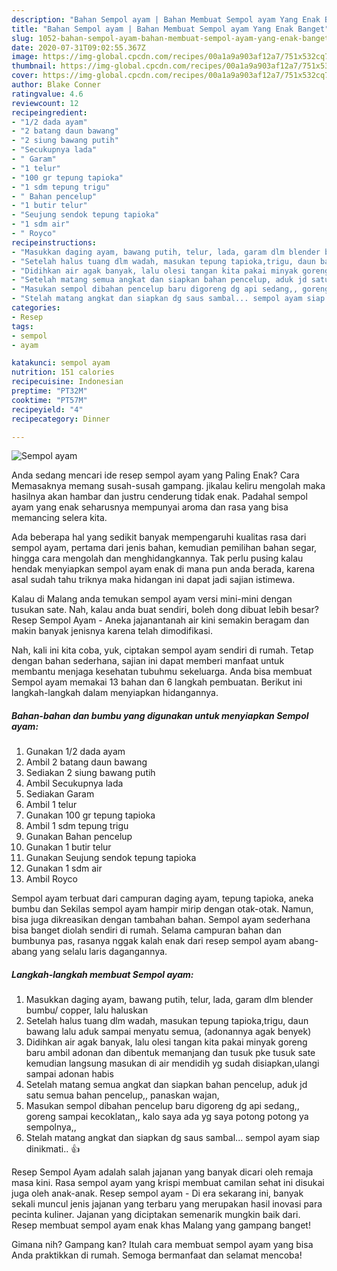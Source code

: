 ```yaml
---
description: "Bahan Sempol ayam | Bahan Membuat Sempol ayam Yang Enak Banget"
title: "Bahan Sempol ayam | Bahan Membuat Sempol ayam Yang Enak Banget"
slug: 1052-bahan-sempol-ayam-bahan-membuat-sempol-ayam-yang-enak-banget
date: 2020-07-31T09:02:55.367Z
image: https://img-global.cpcdn.com/recipes/00a1a9a903af12a7/751x532cq70/sempol-ayam-foto-resep-utama.jpg
thumbnail: https://img-global.cpcdn.com/recipes/00a1a9a903af12a7/751x532cq70/sempol-ayam-foto-resep-utama.jpg
cover: https://img-global.cpcdn.com/recipes/00a1a9a903af12a7/751x532cq70/sempol-ayam-foto-resep-utama.jpg
author: Blake Conner
ratingvalue: 4.6
reviewcount: 12
recipeingredient:
- "1/2 dada ayam"
- "2 batang daun bawang"
- "2 siung bawang putih"
- "Secukupnya lada"
- " Garam"
- "1 telur"
- "100 gr tepung tapioka"
- "1 sdm tepung trigu"
- " Bahan pencelup"
- "1 butir telur"
- "Seujung sendok tepung tapioka"
- "1 sdm air"
- " Royco"
recipeinstructions:
- "Masukkan daging ayam, bawang putih, telur, lada, garam dlm blender bumbu/ copper, lalu haluskan"
- "Setelah halus tuang dlm wadah, masukan tepung tapioka,trigu, daun bawang lalu aduk sampai menyatu semua, (adonannya agak benyek)"
- "Didihkan air agak banyak, lalu olesi tangan kita pakai minyak goreng baru ambil adonan dan dibentuk memanjang dan tusuk pke tusuk sate kemudian langsung masukan di air mendidih yg sudah disiapkan,ulangi sampai adonan habis"
- "Setelah matang semua angkat dan siapkan bahan pencelup, aduk jd satu semua bahan pencelup,, panaskan wajan,"
- "Masukan sempol dibahan pencelup baru digoreng dg api sedang,, goreng sampai kecoklatan,, kalo saya ada yg saya potong potong ya sempolnya,,"
- "Stelah matang angkat dan siapkan dg saus sambal... sempol ayam siap dinikmati.. 👍"
categories:
- Resep
tags:
- sempol
- ayam

katakunci: sempol ayam 
nutrition: 151 calories
recipecuisine: Indonesian
preptime: "PT32M"
cooktime: "PT57M"
recipeyield: "4"
recipecategory: Dinner

---
```



![Sempol ayam](https://img-global.cpcdn.com/recipes/00a1a9a903af12a7/751x532cq70/sempol-ayam-foto-resep-utama.jpg)

Anda sedang mencari ide resep sempol ayam yang Paling Enak? Cara Memasaknya memang susah-susah gampang. jikalau keliru mengolah maka hasilnya akan hambar dan justru cenderung tidak enak. Padahal sempol ayam yang enak seharusnya mempunyai aroma dan rasa yang bisa memancing selera kita.

Ada beberapa hal yang sedikit banyak mempengaruhi kualitas rasa dari sempol ayam, pertama dari jenis bahan, kemudian pemilihan bahan segar, hingga cara mengolah dan menghidangkannya. Tak perlu pusing kalau hendak menyiapkan sempol ayam enak di mana pun anda berada, karena asal sudah tahu triknya maka hidangan ini dapat jadi sajian istimewa.

Kalau di Malang anda temukan sempol ayam versi mini-mini dengan tusukan sate. Nah, kalau anda buat sendiri, boleh dong dibuat lebih besar? Resep Sempol Ayam - Aneka jajanantanah air kini semakin beragam dan makin banyak jenisnya karena telah dimodifikasi.


Nah, kali ini kita coba, yuk, ciptakan sempol ayam sendiri di rumah. Tetap dengan bahan sederhana, sajian ini dapat memberi manfaat untuk membantu menjaga kesehatan tubuhmu sekeluarga. Anda bisa membuat Sempol ayam memakai 13 bahan dan 6 langkah pembuatan. Berikut ini langkah-langkah dalam menyiapkan hidangannya.

<!--inarticleads1-->

##### Bahan-bahan dan bumbu yang digunakan untuk menyiapkan Sempol ayam:

1. Gunakan 1/2 dada ayam
1. Ambil 2 batang daun bawang
1. Sediakan 2 siung bawang putih
1. Ambil Secukupnya lada
1. Sediakan  Garam
1. Ambil 1 telur
1. Gunakan 100 gr tepung tapioka
1. Ambil 1 sdm tepung trigu
1. Gunakan  Bahan pencelup
1. Gunakan 1 butir telur
1. Gunakan Seujung sendok tepung tapioka
1. Gunakan 1 sdm air
1. Ambil  Royco


Sempol ayam terbuat dari campuran daging ayam, tepung tapioka, aneka bumbu dan Sekilas sempol ayam hampir mirip dengan otak-otak. Namun, bisa juga dikreasikan dengan tambahan bahan. Sempol ayam sederhana bisa banget diolah sendiri di rumah. Selama campuran bahan dan bumbunya pas, rasanya nggak kalah enak dari resep sempol ayam abang-abang yang selalu laris dagangannya. 

<!--inarticleads2-->

##### Langkah-langkah membuat Sempol ayam:

1. Masukkan daging ayam, bawang putih, telur, lada, garam dlm blender bumbu/ copper, lalu haluskan
1. Setelah halus tuang dlm wadah, masukan tepung tapioka,trigu, daun bawang lalu aduk sampai menyatu semua, (adonannya agak benyek)
1. Didihkan air agak banyak, lalu olesi tangan kita pakai minyak goreng baru ambil adonan dan dibentuk memanjang dan tusuk pke tusuk sate kemudian langsung masukan di air mendidih yg sudah disiapkan,ulangi sampai adonan habis
1. Setelah matang semua angkat dan siapkan bahan pencelup, aduk jd satu semua bahan pencelup,, panaskan wajan,
1. Masukan sempol dibahan pencelup baru digoreng dg api sedang,, goreng sampai kecoklatan,, kalo saya ada yg saya potong potong ya sempolnya,,
1. Stelah matang angkat dan siapkan dg saus sambal... sempol ayam siap dinikmati.. 👍


Resep Sempol Ayam adalah salah jajanan yang banyak dicari oleh remaja masa kini. Rasa sempol ayam yang krispi membuat camilan sehat ini disukai juga oleh anak-anak. Resep sempol ayam - Di era sekarang ini, banyak sekali muncul jenis jajanan yang terbaru yang merupakan hasil inovasi para pecinta kuliner. Jajanan yang diciptakan semenarik mungkin baik dari. Resep membuat sempol ayam enak khas Malang yang gampang banget! 

Gimana nih? Gampang kan? Itulah cara membuat sempol ayam yang bisa Anda praktikkan di rumah. Semoga bermanfaat dan selamat mencoba!
